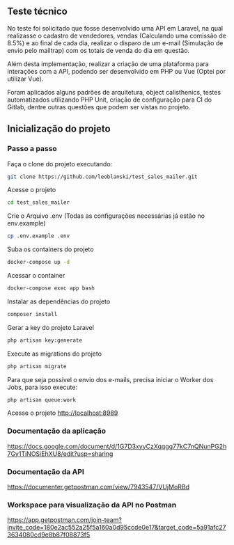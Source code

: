 ## Teste técnico

No teste foi solicitado que fosse desenvolvido uma API em Laravel, na qual realizasse o cadastro de vendedores, vendas (Calculando uma comissão de 8.5%) e ao final de cada dia, realizar o disparo de um e-mail (Simulação de envio pelo mailtrap) com os totais de venda do dia em questão.

Além desta implementação, realizar a criação de uma plataforma para interações com a API, podendo ser desenvolvido em PHP ou Vue (Optei por utilizar Vue).

Foram aplicados alguns padrões de arquitetura, object calisthenics, testes automatizados utilizando PHP Unit, criação de configuração para CI do Gitlab, dentre outras questões que podem ser vistas no projeto. 

## Inicialização do projeto

### Passo a passo

Faça o clone do projeto executando:

```sh
git clone https://github.com/leoblanski/test_sales_mailer.git
```

Acesse o projeto

```sh
cd test_sales_mailer
```

Crie o Arquivo .env (Todas as configurações necessárias já estão no env.example)
```sh
cp .env.example .env
```

Suba os containers do projeto
```sh
docker-compose up -d
```

Acessar o container
```sh
docker-compose exec app bash
```

Instalar as dependências do projeto
```sh
composer install
```

Gerar a key do projeto Laravel
```sh
php artisan key:generate
```

Execute as migrations do projeto
```sh
php artisan migrate
```

Para que seja possível o envio dos e-mails, precisa iniciar o Worker dos Jobs, para isso execute:
```sh
php artisan queue:work
```

Acesse o projeto
[http://localhost:8989](http://localhost:8989)

### Documentação da aplicação

https://docs.google.com/document/d/1G7D3xyyCzXqqgg77kC7nQNunPG2h7Gy1TiNOSiEhXU8/edit?usp=sharing

### Documentação da API

https://documenter.getpostman.com/view/7943547/VUjMoRBd

### Workspace para visualização da API no Postman

https://app.getpostman.com/join-team?invite_code=180e2ac552a25f5a160a0d95ccde0e17&target_code=5a91afc273634080cd9e8b87f08873f5
